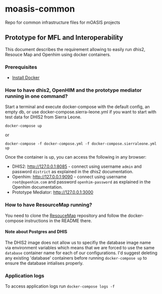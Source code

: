 # moasis-common
Repo for common infrastructure files for mOASIS projects

## Prototype for MFL and Interoperability

This document describes the requirement allowing to easily run dhis2, Resouce Map and Openhim using docker containers.

### Prerequisites

* [Install Docker](http://docs.docker.com/engine/installation/)

### How to have dhis2, OpenHIM and the prototype mediator running in one command?

Start a terminal and execute docker-compose with the default config, an empty db, or use docker-compose.sierra-leone.yml if you want to start with test data for DHIS2 from Sierra Leone.

`docker-compose up`

or

`docker-compose -f docker-compose.yml -f docker-compose.sierraleone.yml up`

Once the container is up, you can access the following in any browser:

* DHIS2: http://127.0.0.1:8085 - connect using username `admin` and password `district` as explained in the dhis2 documentation.
* Openhim: http://127.0.0.1:9090 - connect using username `root@openhim.com` and password `openhim-password` as explained in the Openhim documentation.
* Prototype Mediator: http://127.0.0.1:3000

### How to have ResourceMap running?

You need to clone the [ResouceMap](https://github.com/instedd/resourcemap) repository and follow the docker-compose instructions in the README there.

#### Note about Postgres and DHIS

The DHIS2 image does not allow us to specifiy the database image name via environment variables which means that we are forced to use the same `database` container name for each of our configurations. I'd suggest deleting any existing 'database' containers before running `docker-compose up` to ensure the database intialises properly.

### Application logs

To access application logs run `docker-compose logs -f`